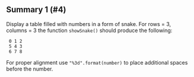 ## Summary 1 (#4)

Display a table filled with numbers in a form of snake. For rows = 3, columns =
3 the function `showSnake()` should produce the following:

```
 0 1 2
 5 4 3
 6 7 8
```

For proper alignment use `"%3d".format(number)` to place additional spaces
before the number.
